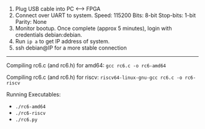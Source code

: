 1) Plug USB cable into PC <--> FPGA
2) Connect over UART to system. 
    Speed: 115200
    Bits: 8-bit
    Stop-bits: 1-bit
    Parity: None
3) Monitor bootup. Once complete (approx 5 minutes), login with credentials debian:debian.
4) Run `ip a` to get IP address of system.
5) ssh debian@IP for a more stable connection

---

Compiling rc6.c (and rc6.h) for amd64:
`gcc rc6.c -o rc6-amd64`

Compiling rc6.c (and rc6.h) for riscv:
`riscv64-linux-gnu-gcc rc6.c -o rc6-riscv`

Running Executables:
* `./rc6-amd64`
* `./rc6-riscv`
* `./rc6.py`

